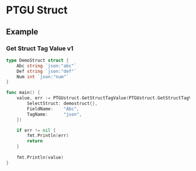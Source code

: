 # PTGU Struct

## Example

### Get Struct Tag Value v1
```go
type DemoStruct struct {
	Abc string `json:"abc"`
	Def string `json:"def"`
	Num int `json:"num"`
}

func main() {
	value, err := PTGUstruct.GetStructTagValue(PTGUstruct.GetStructTagValueParam{
		SelectStruct: demostruct{},
		FieldName:    "Abc",
		TagName:      "json",
	})

	if err != nil {
		fmt.Println(err)
		return
	}
	
	fmt.Println(value)
}
```
